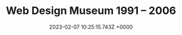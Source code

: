 ---
title: "Web Design Museum 1991 – 2006"
link: "https://www.webdesignmuseum.org/"
date: "2023-02-07 10:25:15.743Z +0000"
description: "Web Design Museum exhibits over 2,000 unique designs from the years 1991 to 2006. Discover forgotten trends in web design."
category: "art"
---